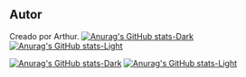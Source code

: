 
## Autor
Creado por Arthur.
[![Anurag's GitHub stats-Dark](https://github-readme-stats.vercel.app/api/top-langs?username=ArtFallen&locale=en&hide_title=true&layout=compact&card_width=320&hide_border=true&bg_color=00000000&theme=dark#gh-dark-mode-only)](https://github.com/anuraghazra/github-readme-stats#gh-dark-mode-only)
[![Anurag's GitHub stats-Light](https://github-readme-stats.vercel.app/api/top-langs?username=ArtFallen&locale=en&hide_title=true&layout=compact&card_width=320&hide_border=true&bg_color=00000000&theme=default#gh-light-mode-only)](https://github.com/anuraghazra/github-readme-stats#gh-light-mode-only)

[![Anurag's GitHub stats-Dark](https://github-readme-stats.vercel.app/api?username=ArtFallen&locale=en&hide_title=true&layout=compact&card_width=320&hide_border=true&bg_color=00000000&theme=dark#gh-dark-mode-only)](https://github.com/anuraghazra/github-readme-stats#gh-dark-mode-only)
[![Anurag's GitHub stats-Light](https://github-readme-stats.vercel.app/api?username=ArtFallen&locale=en&hide_title=true&layout=compact&card_width=320&hide_border=true&bg_color=00000000&theme=default#gh-light-mode-only)](https://github.com/anuraghazra/github-readme-stats#gh-light-mode-only)
